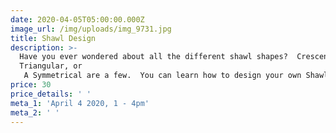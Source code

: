 ```yaml
---
date: 2020-04-05T05:00:00.000Z
image_url: /img/uploads/img_9731.jpg
title: Shawl Design
description: >-
  Have you ever wondered about all the different shawl shapes?  Crescent,
  Triangular, or
   A Symmetrical are a few.  You can learn how to design your own Shawl and have bragging rights !
price: 30
price_details: ' '
meta_1: 'April 4 2020, 1 - 4pm'
meta_2: ' '
---
```


